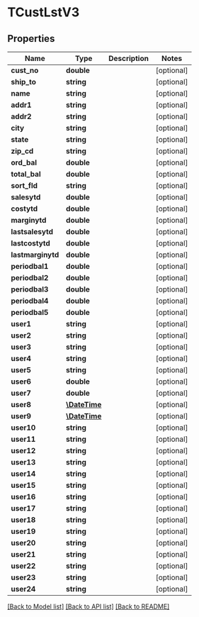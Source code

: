 # TCustLstV3

## Properties
Name | Type | Description | Notes
------------ | ------------- | ------------- | -------------
**cust_no** | **double** |  | [optional] 
**ship_to** | **string** |  | [optional] 
**name** | **string** |  | [optional] 
**addr1** | **string** |  | [optional] 
**addr2** | **string** |  | [optional] 
**city** | **string** |  | [optional] 
**state** | **string** |  | [optional] 
**zip_cd** | **string** |  | [optional] 
**ord_bal** | **double** |  | [optional] 
**total_bal** | **double** |  | [optional] 
**sort_fld** | **string** |  | [optional] 
**salesytd** | **double** |  | [optional] 
**costytd** | **double** |  | [optional] 
**marginytd** | **double** |  | [optional] 
**lastsalesytd** | **double** |  | [optional] 
**lastcostytd** | **double** |  | [optional] 
**lastmarginytd** | **double** |  | [optional] 
**periodbal1** | **double** |  | [optional] 
**periodbal2** | **double** |  | [optional] 
**periodbal3** | **double** |  | [optional] 
**periodbal4** | **double** |  | [optional] 
**periodbal5** | **double** |  | [optional] 
**user1** | **string** |  | [optional] 
**user2** | **string** |  | [optional] 
**user3** | **string** |  | [optional] 
**user4** | **string** |  | [optional] 
**user5** | **string** |  | [optional] 
**user6** | **double** |  | [optional] 
**user7** | **double** |  | [optional] 
**user8** | [**\DateTime**](\DateTime.md) |  | [optional] 
**user9** | [**\DateTime**](\DateTime.md) |  | [optional] 
**user10** | **string** |  | [optional] 
**user11** | **string** |  | [optional] 
**user12** | **string** |  | [optional] 
**user13** | **string** |  | [optional] 
**user14** | **string** |  | [optional] 
**user15** | **string** |  | [optional] 
**user16** | **string** |  | [optional] 
**user17** | **string** |  | [optional] 
**user18** | **string** |  | [optional] 
**user19** | **string** |  | [optional] 
**user20** | **string** |  | [optional] 
**user21** | **string** |  | [optional] 
**user22** | **string** |  | [optional] 
**user23** | **string** |  | [optional] 
**user24** | **string** |  | [optional] 

[[Back to Model list]](../README.md#documentation-for-models) [[Back to API list]](../README.md#documentation-for-api-endpoints) [[Back to README]](../README.md)


